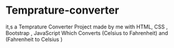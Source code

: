 # Temprature-converter
it,s a Temprature Converter Project made by me with HTML, CSS , Bootstrap , JavaScript Which Converts (Celsius to Fahrenheit) and (Fahrenheit to Celsius )
